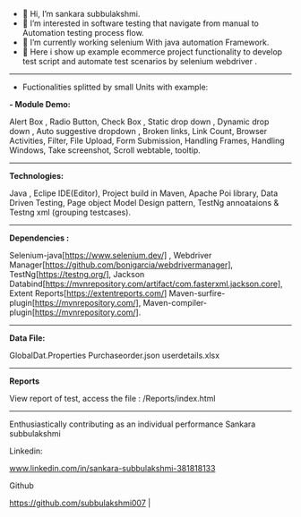 - 👋 Hi, I’m sankara subbulakshmi.
- 👀 I’m interested in software testing that navigate from manual to Automation testing process flow.
- 🌱 I’m currently working selenium With java automation  Framework.
- 💞️ Here i show up example ecommerce project functionality to develop test script and automate test scenarios by selenium webdriver .
-----------------------------------------------------------------------------------------------------------------------------------------
- Fuctionalities splitted by small Units with example:
  
**- Module Demo:**
  
Alert Box ,
Radio Button,
Check Box ,
Static drop down ,
Dynamic drop down ,
Auto suggestive dropdown ,
Broken links,
Link Count,
Browser Activities,
Filter,
File Upload,
Form Submission,
Handling Frames,
Handling Windows,
Take screenshot,
Scroll webtable,
tooltip.

-------------------------------------------------------------------------------------------------------------------------------------------
**Technologies:**

  Java  ,
  Eclipe IDE(Editor),
  Project build in Maven,
  Apache Poi library,
  Data Driven Testing,
  Page object Model Design pattern,
  TestNg annoataions & Testng xml (grouping testcases).

  -------------------------------------------------------------------------------------------------------------------------------------------
**Dependencies :**

Selenium-java[https://www.selenium.dev/] ,
Webdriver Manager[https://github.com/bonigarcia/webdrivermanager],
TestNg[https://testng.org/],
Jackson Databind[https://mvnrepository.com/artifact/com.fasterxml.jackson.core],
Extent Reports[https://extentreports.com/]
Maven-surfire-plugin[https://mvnrepository.com/],
Maven-compiler-plugin[https://mvnrepository.com/].

---------------------------------------------------------------------------------------------------------------------------------------------------
**Data File:**

GlobalDat.Properties
Purchaseorder.json
userdetails.xlsx

-----------------------------------------------------------------------------------------------------------------------------------------------------
**Reports**

View report of test, access the file :  /Reports/index.html 

-----------------------------------------------------------------------------------------------------------------------------------------------

Enthusiastically contributing as an individual performance Sankara subbulakshmi 

Linkedin:

www.linkedin.com/in/sankara-subbulakshmi-381818133

Github

https://github.com/subbulakshmi007
| 
  
  
  




